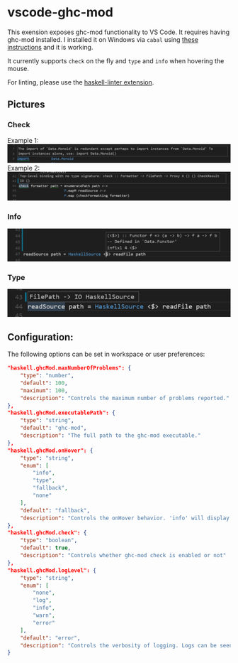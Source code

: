 # vscode-ghc-mod
This exension exposes ghc-mod functionality to VS Code. It requires having ghc-mod installed. I installed it on Windows via `cabal` using [these instructions][ghc-mod-instructions] and it is working.

It currently supports `check` on the fly and `type` and `info` when hovering the mouse.

For linting, please use the [haskell-linter extension][haskell-linter-extension].

## Pictures
### Check
Example 1:
![Check](images/check.png)
Example 2:  
![Check2](images/check2.png)

### Info
![Info](images/info.png)

### Type
![Type](images/type.png)

## Configuration:
The following options can be set in workspace or user preferences:
```json
"haskell.ghcMod.maxNumberOfProblems": {
    "type": "number",
    "default": 100,
    "maximum": 100,
    "description": "Controls the maximum number of problems reported."
},
"haskell.ghcMod.executablePath": {
    "type": "string",
    "default": "ghc-mod",
    "description": "The full path to the ghc-mod executable."
},
"haskell.ghcMod.onHover": {
    "type": "string",
    "enum": [
        "info",
        "type",
        "fallback",
        "none"
    ],
    "default": "fallback",
    "description": "Controls the onHover behavior. 'info' will display ghc-mod info, 'type' will display ghc-mod type, 'fallback' will try info and fallback to type,and 'none' will disable onHover tooltips."
},
"haskell.ghcMod.check": {
    "type": "boolean",
    "default": true,
    "description": "Controls whether ghc-mod check is enabled or not" 
},
"haskell.ghcMod.logLevel": {
    "type": "string",
    "enum": [
        "none",
        "log",
        "info",
        "warn",
        "error"
    ],
    "default": "error",
    "description": "Controls the verbosity of logging. Logs can be seen in the console by opening the dev tools."
}
```

[ghc-mod-instructions]: http://www.mew.org/~kazu/proj/ghc-mod/en/install.html
[haskell-linter-extension]: https://marketplace.visualstudio.com/items/hoovercj.haskell-linter
